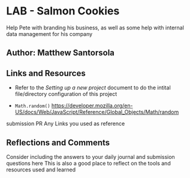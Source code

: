 
# LAB - Salmon Cookies

 Help Pete with branding his business, as well as some help with internal data management for his company

## Author: Matthew Santorsola

## Links and Resources

- Refer to the *Setting up a new project* document to do the intital file/directory configuration of this project

- `Math.random()` <https://developer.mozilla.org/en-US/docs/Web/JavaScript/Reference/Global_Objects/Math/random>

submission PR
Any Links you used as reference

## Reflections and Comments

Consider including the answers to your daily journal and submission questions here
This is also a good place to reflect on the tools and resources used and learned